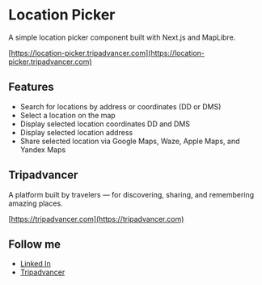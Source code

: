 # Location Picker

A simple location picker component built with Next.js and MapLibre.

[https://location-picker.tripadvancer.com](https://location-picker.tripadvancer.com)

## Features

- Search for locations by address or coordinates (DD or DMS)
- Select a location on the map
- Display selected location coordinates DD and DMS
- Display selected location address
- Share selected location via Google Maps, Waze, Apple Maps, and Yandex Maps

## Tripadvancer

A platform built by travelers — for discovering, sharing, and remembering amazing places.

[https://tripadvancer.com](https://tripadvancer.com)

## Follow me

- [Linked In](https://www.linkedin.com/in/oskolsky)
- [Tripadvancer](https://www.tripadvancer.com/users/oskolsky)
